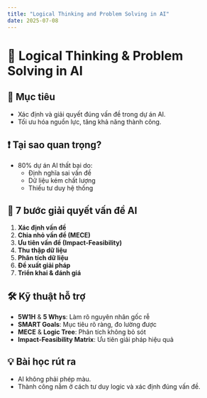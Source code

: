 ```yaml
---
title: "Logical Thinking and Problem Solving in AI"
date: 2025-07-08
---
```


# 📘 Logical Thinking & Problem Solving in AI

## 🎯 Mục tiêu
- Xác định và giải quyết đúng vấn đề trong dự án AI.
- Tối ưu hóa nguồn lực, tăng khả năng thành công.

## ❗ Tại sao quan trọng?
- 80% dự án AI thất bại do:
  - Định nghĩa sai vấn đề
  - Dữ liệu kém chất lượng
  - Thiếu tư duy hệ thống

## 🔁 7 bước giải quyết vấn đề AI
1. **Xác định vấn đề**
2. **Chia nhỏ vấn đề (MECE)**
3. **Ưu tiên vấn đề (Impact-Feasibility)**
4. **Thu thập dữ liệu**
5. **Phân tích dữ liệu**
6. **Đề xuất giải pháp**
7. **Triển khai & đánh giá**

## 🛠️ Kỹ thuật hỗ trợ
- **5W1H** & **5 Whys**: Làm rõ nguyên nhân gốc rễ
- **SMART Goals**: Mục tiêu rõ ràng, đo lường được
- **MECE** & **Logic Tree**: Phân tích không bỏ sót
- **Impact-Feasibility Matrix**: Ưu tiên giải pháp hiệu quả

## 💡 Bài học rút ra
- AI không phải phép màu.
- Thành công nằm ở cách tư duy logic và xác định đúng vấn đề.
